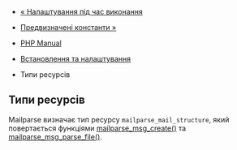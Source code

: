 - [« Налаштування під час виконання](mailparse.configuration.md)
- [Предвизначені константи »](mailparse.constants.md)

- [PHP Manual](index.md)
- [Встановлення та налаштування](mailparse.setup.md)
- Типи ресурсів

## Типи ресурсів

Mailparse визначає тип ресурсу `mailparse_mail_structure`, який
повертається функціями
[mailparse_msg_create()](function.mailparse-msg-create.md) та
[mailparse_msg_parse_file()](function.mailparse-msg-parse-file.md).
